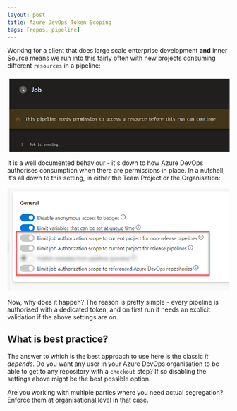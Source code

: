 ```yaml
---
layout: post
title: Azure DevOps Token Scoping
tags: [repos, pipeline]
---
```

Working for a client that does large scale enterprise development **and** Inner Source means we run into this fairly often with new projects consuming different `resources` in a pipeline:

![](/images/posts/2021-07-20_17-14-08.png)

It is a well documented behaviour - it's down to how Azure DevOps authorises consumption when there are permissions in place. In a nutshell, it's all down to this setting, in either the Team Project or the Organisation:

![](/images/posts/2021-07-20_17-16-53.png)

Now, why does it happen? The reason is pretty simple - every pipeline is authorised with a dedicated token, and on first run it needs an explicit validation if the above settings are on.

## What is best practice?
The answer to which is the best approach to use here is the classic _it depends_. Do you want any user in your Azure DevOps organisation to be able to get to any repository with a `checkout` step? If so disabling the settings above might be the best possible option.

Are you working with multiple parties where you need actual segregation? Enforce them at organisational level in that case.